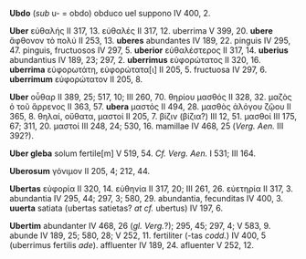 **Ubdo** (*sub* u- = obdo) obduco uel suppono IV 400, 2.

**Uber** εὐθαλής II 317, 13. εὐθαλές II 317, 12. uberrima V 399, 20.
**ubere** ἄφθονον τὸ πολύ II 253, 13. **uberes** abundantes IV 189, 22.
pinguis IV 295, 47. pinguis, fructuosos IV 297, 5. **uberior**
εὐθαλέστερος II 317, 14. **uberius** abundantius IV 189, 23; 297, 2.
**uberrimus** εὐφορώτατος II 320, 16. **uberrima** εὐφορωτάτη,
εὐφορώτατα[ι] II 205, 5. fructuosa IV 297, 6. **uberrimum**
εὐφορώτατον II 205, 8.

**Uber** οὖθαρ II 389, 25; 517, 10; III 260, 70. θηρίου μασθός II 328,
32. μαζὸς ὁ τοῦ ἄρρενος II 363, 57. **ubera** μαστός II 494, 28. μασθὸς
ἀλόγου ζῷου II 365, 8. θηλαί, οὔθατα, μαστοί II 205, 7. βίζιν (βίζια?)
III 12, 51. μασθοί III 175, 67; 311, 20. μαστοί III 248, 24; 530, 16.
mamillae IV 468, 25 (*Verg. Aen.* III 392?).

**Uber gleba** solum fertile[m] V 519, 54. *Cf. Verg. Aen.* I 531; III
164.

**Uberosum** γόνιμον II 205, 4; 212, 44.

**Ubertas** εὐφορία II 320, 14. εὐθηνία II 317, 20; III 261, 26.
εὐετηρία II 317, 3. abundantia IV 295, 44; 297, 3; 580, 29. abundantia,
fecunditas IV 400, 3. **uuerta** satiata (ubertas satietas? *at cf.*
ubertus) IV 197, 6.

**Ubertim** abundanter IV 468, 26 (*gl. Verg.*?); 295, 45; 297, 4; V
583, 9. abunde IV 189, 25; 580, 28; V 252, 11. fertiliter (-tas *codd.*)
IV 400, 5 (uberrimus fertilis *ade*). affluenter IV 189, 24. afluenter V
252, 12.

